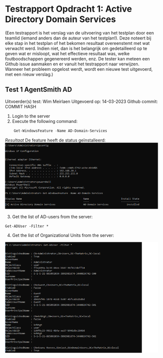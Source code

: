 # Testrapport Opdracht 1: Active Directory Domain Services 

(Een testrapport is het verslag van de uitvoering van het testplan door een teamlid (iemand anders dan de auteur van het testplan!). Deze noteert bij elke stap in het testplan of het bekomen resultaat overeenstemt met wat verwacht werd. Indien niet, dan is het belangrijk om gedetailleerd op te geven wat er misloopt, wat het effectieve resultaat was, welke foutboodschappen gegenereerd werden, enz. De tester kan meteen een Github issue aanmaken en er vanuit het testrapport naar verwijzen. Wanneer het probleem opgelost werdt, wordt een nieuwe test uitgevoerd, met een nieuw verslag.)

## Test 1 AgentSmith AD

Uitvoerder(s) test: Wim Meirlaen
Uitgevoerd op: 14-03-2023
Github commit:  COMMIT HASH


1. Login to the server 
2. Execute the following command:
```powershell
    Get-WindowsFeature -Name AD-Domain-Services
```
*Resultaat* 
De feature heeft de status geïnstalleerd:
![](img/GetFeature_OK.png)

3. Get the list of AD-users from the server:
```
Get-ADUser -Filter *
```
4. Get the list of Organizational Units from the server:



![](img/Get-ADUser.png)